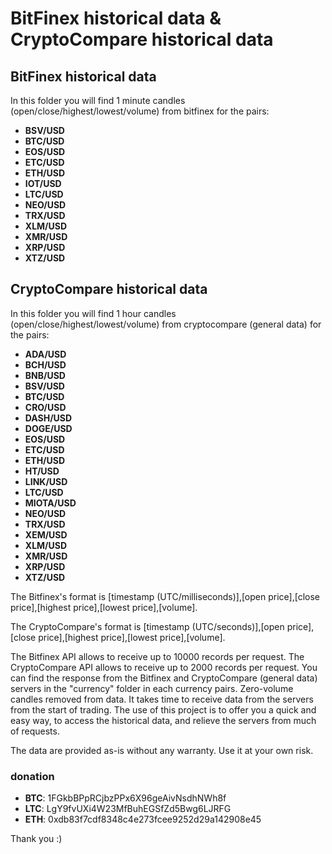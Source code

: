 # BitFinex historical data & CryptoCompare historical data

## BitFinex historical data

In this folder you will find 1 minute candles (open/close/highest/lowest/volume) from bitfinex for the pairs:

*  **BSV/USD**
*  **BTC/USD**
*  **EOS/USD**
*  **ETC/USD**
*  **ETH/USD**
*  **IOT/USD**
*  **LTC/USD**
*  **NEO/USD**
*  **TRX/USD**
*  **XLM/USD**
*  **XMR/USD**
*  **XRP/USD**
*  **XTZ/USD**

## CryptoCompare historical data
In this folder you will find 1 hour candles (open/close/highest/lowest/volume) from cryptocompare (general data) for the pairs:

*  **ADA/USD**
*  **BCH/USD**
*  **BNB/USD**
*  **BSV/USD**
*  **BTC/USD**
*  **CRO/USD**
*  **DASH/USD**
*  **DOGE/USD**
*  **EOS/USD**
*  **ETC/USD**
*  **ETH/USD**
*  **HT/USD**
*  **LINK/USD**
*  **LTC/USD**
*  **MIOTA/USD**
*  **NEO/USD**
*  **TRX/USD**
*  **XEM/USD**
*  **XLM/USD**
*  **XMR/USD**
*  **XRP/USD**
*  **XTZ/USD**

The Bitfinex's format is [timestamp (UTC/milliseconds)],[open price],[close price],[highest price],[lowest price],[volume].

The CryptoCompare's format is [timestamp (UTC/seconds)],[open price],[close price],[highest price],[lowest price],[volume].

The Bitfinex API allows to receive up to 10000 records per request.  The CryptoCompare API allows to receive up to 2000 records per request. You can find the response from the Bitfinex and CryptoCompare (general data) servers in the "currency" folder in each currency pairs. Zero-volume candles removed from data. It takes time to receive data from the servers from the start of trading. The use of this project is to offer you a quick and easy way, to access the historical data, and relieve the servers from much of requests.

The data are provided as-is without any warranty. Use it at your own risk.

### donation
* **BTC**: 1FGkbBPpRCjbzPPx6X96geAivNsdhNWh8f
* **LTC**: LgY9fvUXi4W23MfBuhEGSfZd5Bwg6LJRFG
* **ETH**: 0xdb83f7cdf8348c4e273fcee9252d29a142908e45

Thank you :)
